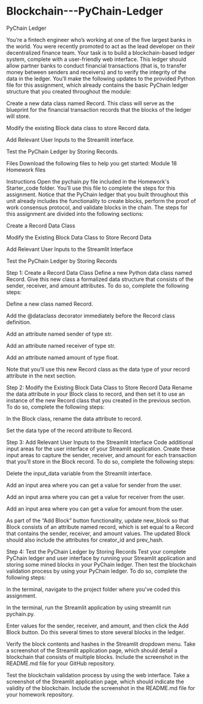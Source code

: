 # Blockchain---PyChain-Ledger

PyChain Ledger

You’re a fintech engineer who’s working at one of the five largest banks in the world. You were recently promoted to act as the lead developer on their decentralized finance team. Your task is to build a blockchain-based ledger system, complete with a user-friendly web interface. This ledger should allow partner banks to conduct financial transactions (that is, to transfer money between senders and receivers) and to verify the integrity of the data in the ledger.
You’ll make the following updates to the provided Python file for this assignment, which already contains the basic PyChain ledger structure that you created throughout the module:


Create a new data class named Record. This class will serve as the blueprint for the financial transaction records that the blocks of the ledger will store.


Modify the existing Block data class to store Record data.


Add Relevant User Inputs to the Streamlit interface.


Test the PyChain Ledger by Storing Records.




Files
Download the following files to help you get started:
Module 18 Homework files


Instructions
Open the pychain.py file included in the Homework's Starter_code folder. You’ll use this file to complete the steps for this assignment. Notice that the PyChain ledger that you built throughout this unit already includes the functionality to create blocks, perform the proof of work consensus protocol, and validate blocks in the chain.
The steps for this assignment are divided into the following sections:


Create a Record Data Class


Modify the Existing Block Data Class to Store Record Data


Add Relevant User Inputs to the Streamlit Interface


Test the PyChain Ledger by Storing Records



Step 1: Create a Record Data Class
Define a new Python data class named Record. Give this new class a formalized data structure that consists of the sender, receiver, and amount attributes. To do so, complete the following steps:


Define a new class named Record.


Add the @dataclass decorator immediately before the Record class definition.


Add an attribute named sender of type str.


Add an attribute named receiver of type str.


Add an attribute named amount of type float.


Note that you’ll use this new Record class as the data type of your record attribute in the next section.

Step 2: Modify the Existing Block Data Class to Store Record Data
Rename the data attribute in your Block class to record, and then set it to use an instance of the new Record class that you created in the previous section. To do so, complete the following steps:


In the Block class, rename the data attribute to record.


Set the data type of the record attribute to Record.



Step 3: Add Relevant User Inputs to the Streamlit Interface
Code additional input areas for the user interface of your Streamlit application. Create these input areas to capture the sender, receiver, and amount for each transaction that you’ll store in the Block record. To do so, complete the following steps:


Delete the input_data variable from the Streamlit interface.


Add an input area where you can get a value for sender from the user.


Add an input area where you can get a value for receiver from the user.


Add an input area where you can get a value for amount from the user.


As part of the “Add Block” button functionality, update new_block so that Block consists of an attribute named record, which is set equal to a Record that contains the sender, receiver, and amount values. The updated Block should also include the attributes for creator_id and prev_hash.



Step 4: Test the PyChain Ledger by Storing Records
Test your complete PyChain ledger and user interface by running your Streamlit application and storing some mined blocks in your PyChain ledger. Then test the blockchain validation process by using your PyChain ledger. To do so, complete the following steps:


In the terminal, navigate to the project folder where you've coded this assignment.


In the terminal, run the Streamlit application by using streamlit run pychain.py.


Enter values for the sender, receiver, and amount, and then click the Add Block button. Do this several times to store several blocks in the ledger.


Verify the block contents and hashes in the Streamlit dropdown menu. Take a screenshot of the Streamlit application page, which should detail a blockchain that consists of multiple blocks. Include the screenshot in the README.md file for your GitHub repository.


Test the blockchain validation process by using the web interface. Take a screenshot of the Streamlit application page, which should indicate the validity of the blockchain. Include the screenshot in the README.md file for your homework repository.
